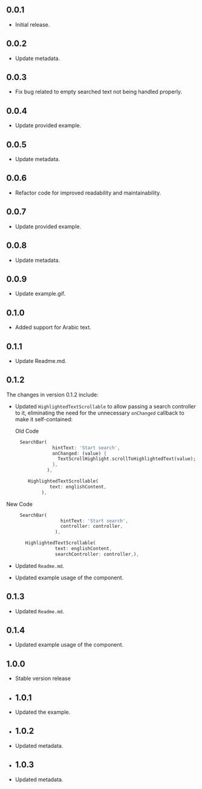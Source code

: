 ## 0.0.1

- Initial release.

## 0.0.2

- Update metadata.

## 0.0.3

- Fix bug related to empty searched text not being handled properly.

## 0.0.4

- Update provided example.

## 0.0.5

- Update metadata.

## 0.0.6

- Refactor code for improved readability and maintainability.

## 0.0.7

- Update provided example.

## 0.0.8

- Update metadata.

## 0.0.9

- Update example.gif.

## 0.1.0 

- Added support for Arabic text.

## 0.1.1

- Update Readme.md.

## 0.1.2

The changes in version 0.1.2 include:

- Updated `HighlightedTextScrollable` to allow passing a search controller to it, eliminating the need for the unnecessary `onChanged` callback to make it self-contained:
  
  Old Code
 ```dart
      SearchBar(
                  hintText: 'Start search',
                  onChanged: (value) {
                    TextScrollHighlight.scrollToHighlightedText(value);
                  },
                ),
```  
  
```dart
        HighlightedTextScrollable(
                text: englishContent,
             ),
```

  New Code
```dart
     SearchBar(
                    hintText: 'Start search',
                    controller: controller,
                  ),
 ```
  
```dart
       HighlightedTextScrollable(
                  text: englishContent, 
                  searchController: controller,),
 ```

- Updated `Readme.md`.

- Updated example usage of the component.

## 0.1.3

- Updated `Readme.md`.

## 0.1.4

- Updated example usage of the component.

## 1.0.0

- Stable version release 
 
- ## 1.0.1

- Updated the example.

- ## 1.0.2

- Updated metadata.

- ## 1.0.3

- Updated metadata.

